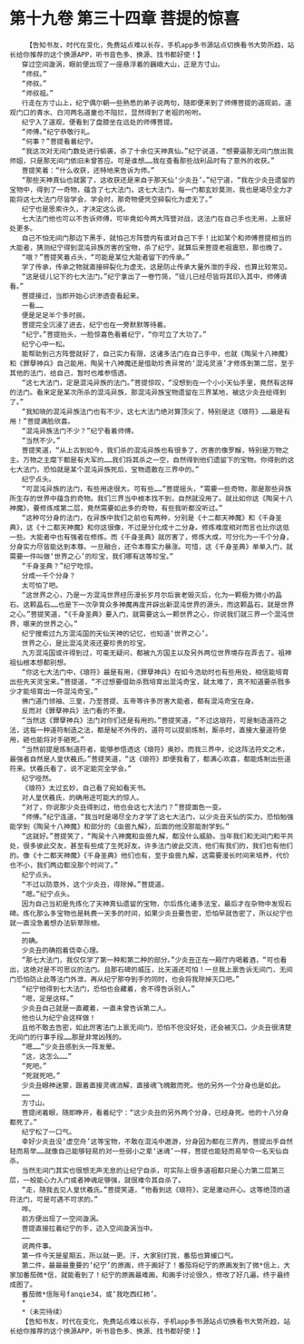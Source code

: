 # 第十九卷 第三十四章 菩提的惊喜
        【告知书友，时代在变化，免费站点难以长存，手机app多书源站点切换看书大势所趋，站长给你推荐的这个换源APP，听书音色多、换源、找书都好使！】
       穿过空间漩涡，眼前便出现了一座悬浮着的巍峨大山，正是方寸山。
       “师叔。”
       “师叔。”
       “师叔祖。”
       行走在方寸山上，纪宁偶尔朝一些熟悉的弟子说两句，随即便来到了师傅菩提的道观前，道观门口的青水、白河两名道童也不阻拦，显然得到了老祖的吩咐。
       纪宁入了道观，便看到了盘膝坐在远处的师傅菩提。
       “师傅。”纪宁恭敬行礼。
       “何事？”菩提看着纪宁。
       “我这次对无间门数处进行偷袭，杀了十余位天神真仙。”纪宁说道，“想要逼那无间门放出我师姐，只是那无间门依旧未曾答应。可是谁想……我在查看那些战利品时有了意外的收获。”
       菩提笑着：“什么收获，还特地来告诉为师。”
       “那些天神真仙也就罢了，这收获还是来自于那天仙‘少炎丑’。”纪宁道，“我在少炎丑遗留的宝物中，得到了一奇物，蕴含了七大法门，这七大法门，每一门都玄妙莫测，我也是竭尽全力才能将这七大法门尽皆学会，学会时，那奇物便凭空碎裂化为虚无了。”
       纪宁也是思索许久，才决定这么说。
       七大法门他也可以不告诉师傅，可毕竟如今两大阵营对战，这法门在自己手也无用，上禀好处更多。
       自己不怕无间门那边下黑手，就怕己方阵营内有谁对自己下手！比如某个和师傅菩提相当的大能者，猜测纪宁得到混沌异族厉害的宝物，杀了纪宁，就算后来菩提老祖震怒，那也晚了。
       “哦？”菩提笑着点头，“可能是某位大能者留下的传承。”
       学了传承，传承之物就直接碎裂化为虚无，这是防止传承大量外泄的手段，也算比较常见。
       “这是徒儿记下的七大法门。”纪宁拿出了一卷竹简，“徒儿已经尽皆将其印入其中，师傅请看。”
       菩提接过，当即开始心识渗透查看起来。
       一看……
       便是足足半个多时辰。
       菩提完全沉浸了进去，纪宁也在一旁默默等待着。
       “纪宁。”菩提抬头，一脸惊喜色看着纪宁，“你可立了大功了。”
       纪宁心中一松。
       能帮助到己方阵营就好了，自己实力有限，这诸多法门在自己手中，也就《陶吴十八神魔》和《罪孽神兵》自己能用，陶吴十八神魔还是借助珍贵异常的‘混沌灵液’才修炼到第二层，至于其他的法门，给自己，暂时也难参悟透。
       “这七大法门，定是混沌异族的法门。”菩提惊叹，“没想到在一个小小天仙手里，竟然有这样的法门。看来定是某次所杀的混沌异族，那混沌异族宝物遗留在三界某地，被这少炎丑给得到了。”
       “我知晓的混沌异族法门也有不少，这七大法门绝对算顶尖了，特别是这《琅符》……最是有用！”菩提满脸欣喜。
       “混沌异族法门不少？”纪宁看着师傅。
       “当然不少。”
       菩提笑道，“从上古到如今，我们杀的混沌异族也有很多了，厉害的像罗睺，特别是万物之主。万物之主麾下都是有大军的……我们将其杀之一空，自然得到他们遗留下的宝物。你得到的这七大法门，恐怕就是某个混沌异族死后，宝物遗散在三界中的。”
       纪宁点头。
       “可混沌异族的法门，有些用途很大。可有些……”菩提摇头，“需要一些奇物，那是那些异族所生存的世界中蕴含的奇物。我们三界当中根本找不到，自然就没用了。就比如你这《陶吴十八神魔》，要修炼成第二层，竟然需要如此多的奇物，有些我听都没听过。”
       “这种可分身的法门，在异族中我们之前也有两种，分别是《十二都天神魔》和《千身圣典》，这《十二都天神魔》和你这很像，不过是分化成十二分身。修炼难度相对而言也比你这低一些。大能者中也有强者在修炼。而《千身圣典》就厉害了，修炼大成，可分化为一千个分身，分身实力尽皆能达到本尊。一旦融合，还令本尊实力暴涨。可惜，这《千身圣典》单单入门，就需要一件叫做‘世界之心’的珍宝，我们哪有这等珍宝。”
       “千身圣典？”纪宁吃惊。
       分成一千个分身？
       太可怕了吧。
       “这世界之心，乃是一方混沌世界经历漫长岁月尔后衰老毁灭后，化为一颗极为微小的晶石。这颗晶石……也是下一次孕育众多神魔再度开辟出新混沌世界的源头，而这颗晶石，就是世界之心。”菩提笑道，“《千身圣典》要入门，就需要这么一颗世界之心，你说我们就三界一个混沌世界，哪来的世界之心。”
       纪宁搜索过九方混沌国的天仙天神的记忆，也知道‘世界之心’。
       世界之心，是比混沌灵液还要珍贵的珍宝。
       九方混沌国或许得到过，可毫无疑问，都被九方国主以及另外两位世界境存在弄去了。祖神祖仙根本想都别想。
       “你这七大法门中，《琅符》最是有用，《罪孽神兵》在如今浩劫时也有些用处，相信能培育出些先天灵宝来。”菩提道，“不过想要借助杀戮培育出混沌奇宝，就太难了，真不知道要杀戮多少才能培育出一件混沌奇宝。”
       佛门道门领袖、三皇，乃至菩提、五帝等许多厉害大能者，都有混沌奇宝在身。
       反而对《罪孽神兵》法门看的不重。
       “当然这《罪孽神兵》法门对你们还是有用的。”菩提笑道，“不过这琅符，可是制造道符之法，这每一种道符制造之法，都是秘不外传的，道符可以提前炼制，厮杀时，直接大量道符使用，砸也能将对手砸死。”
       “当然前提是炼制道符者，能够参悟透这《琅符》奥妙。而我三界中，论这阵法符文之术，最强者自然是人皇伏羲氏。”菩提笑道，“这《琅符》即便我看了，都满心欢喜，都能炼制出些道符来。伏羲氏看了，说不定能完全学会。”
       纪宁哑然。
       《琅符》太过玄妙，自己看了宛如看天书。
       对人皇伏羲氏，的确用途可能大的惊人。
       “对了，你说那少炎丑得到过，他也会这七大法门？”菩提面色一变。
       “师傅。”纪宁连道，“我当时是竭尽全力才学了这七大法门，以少炎丑天仙的实力，恐怕勉强能学到《陶吴十八神魔》和部分的《虫兽九解》，后面的他没那能耐学到。”
       “这就好。”菩提笑了，“陶吴十八神魔和虫兽九解，都没什么威胁。当年我们和无间门和平共处，很多彼此交友，甚至有些成了生死好友。许多法门彼此交流，他们有我们的，我们也有他们的。像《十二都天神魔》《千身圣典》他们也有，至于虫兽九解，这需要漫长时间来培养，代价也不小，我们两边都没那个时间了。”
       纪宁点头。
       “不过以防意外，这个少炎丑，得除掉。”菩提道。
       “嗯。”纪宁点头。
       因为自己当初是先炼化了天神真仙遗留的宝物，尔后炼化诸多法宝，最后才在杂物中发现石碑。炼化那么多宝物也是耗费一天多的时间，如果少炎丑要告密，恐怕早就告密了，所以纪宁也就一直没急着想办法斩草除根。
       ……
       的确。
       少炎丑的确抱着侥幸心理。
       “那七大法门，我仅仅学了第一种和第二种的部分。”少炎丑正在一殿厅内喝着酒，“可也看出，这绝对是不可思议的法门。且那石碑的威压，比天道还可怕！一旦我上禀告诉无间门，无间门恐怕防止此等法门外泄，再从纪宁那夺到手的同时，也会将我除掉灭口吧。”
       “纪宁他得到七大法门，恐怕也会藏着，舍不得告诉别人。”
       “嗯，定是这样。”
       少炎丑自己就是一直藏着，一直未曾告诉第二人。
       他也认为纪宁会这样做！
       且他不敢去告密，如此厉害法门上禀无间门，恐怕不但没好处，还会被灭口。少炎丑很清楚无间门的行事手段……那是非常凶残的。
       “嗯……”少炎丑感到头一阵发晕。
       “这，这怎么……”
       “死吧。”
       “死就死吧。”
       少炎丑眼神迷蒙，跟着直接灵魂消解，直接魂飞魄散而死。他的另外一个分身也是如此。
       ……
       方寸山。
       菩提闭着眼，随即睁开，看着纪宁：“这少炎丑的另外两个分身，已经身死。他的十八分身都死了。”
       纪宁松了一口气。
       幸好少炎丑没‘虚空舟’这等宝物，不敢在混沌中遨游，分身因为都在三界内，菩提出手自然轻而易举……就像自己能够轻易的对一些弱小之辈‘迷魂’一样，菩提也能轻而易举令一名天仙自杀。
       当然无间门其实也很想无声无息的让纪宁自杀，可实际上很多道祖都只是心力第二层第三层，一般能心力入门或者神魂足够强，就很难令其自杀了。
       “走，随我去见人皇伏羲氏。”菩提笑道，“他看到这《琅符》，定是激动开心。这等绝顶的道符法门，可是可遇不可求的。”
       哗。
       前方便出现了一空间漩涡。
       菩提直接拉着纪宁的手，迈入空间漩涡当中。
       ……
       说两件事。
       第一件今天是星期五，所以就一更。汗，大家别打我，番茄也算缓口气。
       第二件，最最最重要的‘纪宁’的原画，终于画好了！番茄将纪宁的原画发到了微*信上，大家加番茄微*信，就能看到了！纪宁的原画最难画，和画手讨论很久，修改了好几遍。终于最终成图了。
       番茄微*信账号fanqie34，或‘我吃西红柿’。
       *
       *（未完待续）
       【告知书友，时代在变化，免费站点难以长存，手机app多书源站点切换看书大势所趋，站长给你推荐的这个换源APP，听书音色多、换源、找书都好使！】